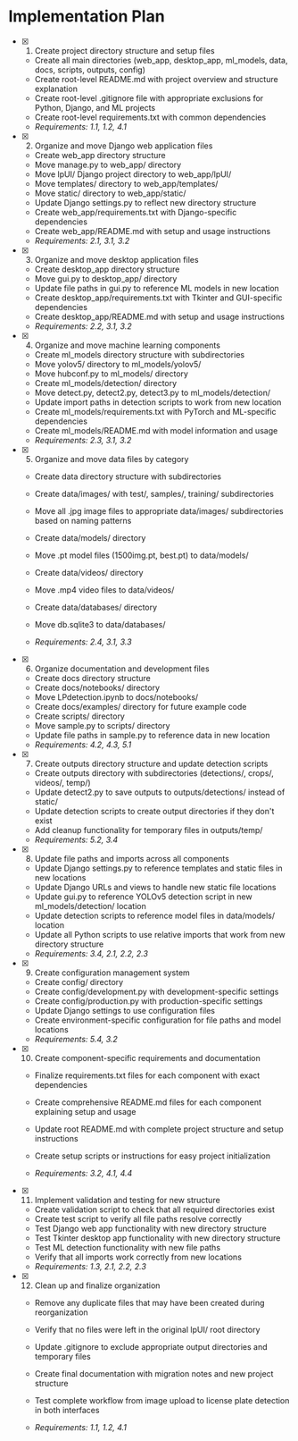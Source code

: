 # Implementation Plan

- [x] 1. Create project directory structure and setup files

  - Create all main directories (web_app, desktop_app, ml_models, data, docs, scripts, outputs, config)
  - Create root-level README.md with project overview and structure explanation
  - Create root-level .gitignore file with appropriate exclusions for Python, Django, and ML projects
  - Create root-level requirements.txt with common dependencies
  - _Requirements: 1.1, 1.2, 4.1_

- [x] 2. Organize and move Django web application files

  - Create web_app directory structure
  - Move manage.py to web_app/ directory
  - Move lpUI/ Django project directory to web_app/lpUI/
  - Move templates/ directory to web_app/templates/
  - Move static/ directory to web_app/static/
  - Update Django settings.py to reflect new directory structure
  - Create web_app/requirements.txt with Django-specific dependencies
  - Create web_app/README.md with setup and usage instructions
  - _Requirements: 2.1, 3.1, 3.2_

- [x] 3. Organize and move desktop application files

  - Create desktop_app directory structure
  - Move gui.py to desktop_app/ directory
  - Update file paths in gui.py to reference ML models in new location
  - Create desktop_app/requirements.txt with Tkinter and GUI-specific dependencies
  - Create desktop_app/README.md with setup and usage instructions
  - _Requirements: 2.2, 3.1, 3.2_

- [x] 4. Organize and move machine learning components

  - Create ml_models directory structure with subdirectories
  - Move yolov5/ directory to ml_models/yolov5/
  - Move hubconf.py to ml_models/ directory
  - Create ml_models/detection/ directory
  - Move detect.py, detect2.py, detect3.py to ml_models/detection/
  - Update import paths in detection scripts to work from new location
  - Create ml_models/requirements.txt with PyTorch and ML-specific dependencies
  - Create ml_models/README.md with model information and usage
  - _Requirements: 2.3, 3.1, 3.2_

- [x] 5. Organize and move data files by category

  - Create data directory structure with subdirectories
  - Create data/images/ with test/, samples/, training/ subdirectories
  - Move all .jpg image files to appropriate data/images/ subdirectories based on naming patterns

  - Create data/models/ directory
  - Move .pt model files (1500img.pt, best.pt) to data/models/
  - Create data/videos/ directory
  - Move .mp4 video files to data/videos/
  - Create data/databases/ directory
  - Move db.sqlite3 to data/databases/
  - _Requirements: 2.4, 3.1, 3.3_

- [x] 6. Organize documentation and development files

  - Create docs directory structure
  - Create docs/notebooks/ directory
  - Move LPdetection.ipynb to docs/notebooks/
  - Create docs/examples/ directory for future example code
  - Create scripts/ directory
  - Move sample.py to scripts/ directory
  - Update file paths in sample.py to reference data in new location
  - _Requirements: 4.2, 4.3, 5.1_

- [x] 7. Create outputs directory structure and update detection scripts

  - Create outputs directory with subdirectories (detections/, crops/, videos/, temp/)
  - Update detect2.py to save outputs to outputs/detections/ instead of static/
  - Update detection scripts to create output directories if they don't exist
  - Add cleanup functionality for temporary files in outputs/temp/
  - _Requirements: 5.2, 3.4_

- [x] 8. Update file paths and imports across all components

  - Update Django settings.py to reference templates and static files in new locations
  - Update Django URLs and views to handle new static file locations
  - Update gui.py to reference YOLOv5 detection script in new ml_models/detection/ location
  - Update detection scripts to reference model files in data/models/ location
  - Update all Python scripts to use relative imports that work from new directory structure
  - _Requirements: 3.4, 2.1, 2.2, 2.3_

- [x] 9. Create configuration management system

  - Create config/ directory
  - Create config/development.py with development-specific settings
  - Create config/production.py with production-specific settings
  - Update Django settings to use configuration files
  - Create environment-specific configuration for file paths and model locations
  - _Requirements: 5.4, 3.2_

- [x] 10. Create component-specific requirements and documentation

  - Finalize requirements.txt files for each component with exact dependencies
  - Create comprehensive README.md files for each component explaining setup and usage
  - Update root README.md with complete project structure and setup instructions
  - Create setup scripts or instructions for easy project initialization

  - _Requirements: 3.2, 4.1, 4.4_

- [x] 11. Implement validation and testing for new structure

  - Create validation script to check that all required directories exist
  - Create test script to verify all file paths resolve correctly
  - Test Django web app functionality with new directory structure
  - Test Tkinter desktop app functionality with new directory structure
  - Test ML detection functionality with new file paths
  - Verify that all imports work correctly from new locations
  - _Requirements: 1.3, 2.1, 2.2, 2.3_

- [x] 12. Clean up and finalize organization

  - Remove any duplicate files that may have been created during reorganization
  - Verify that no files were left in the original lpUI/ root directory
  - Update .gitignore to exclude appropriate output directories and temporary files

  - Create final documentation with migration notes and new project structure
  - Test complete workflow from image upload to license plate detection in both interfaces
  - _Requirements: 1.1, 1.2, 4.1_
